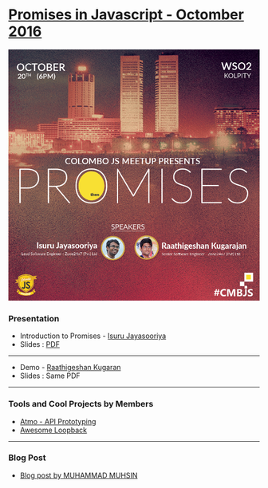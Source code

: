 [Promises in Javascript - Octomber 2016](http://bit.ly/promisesJS)
==================

![Promises in Javascript](https://raw.githubusercontent.com/CMBJS/Meetups/master/September%20-%202016/Promises.png)

### Presentation ###


* Introduction to Promises - [Isuru Jayasooriya](https://twitter.com/razmik89)
* Slides : [PDF](https://github.com/CMBJS/Meetups/raw/master/September%20-%202016/javascript_promises.pdf)

----
* Demo - [Raathigeshan Kugaran](https://github.com/Raathigesh)
* Slides : Same PDF

----

### Tools and Cool Projects by Members ###

* [Atmo - API Prototyping](https://github.com/Raathigesh/Atmo)
* [Awesome Loopback](https://github.com/pasindud/awesome-loopback)

----

### Blog Post ###

* [Blog post by MUHAMMAD MUHSIN](http://mtwoblog.com/2016/11/01/javascript-promises-meetup-example)